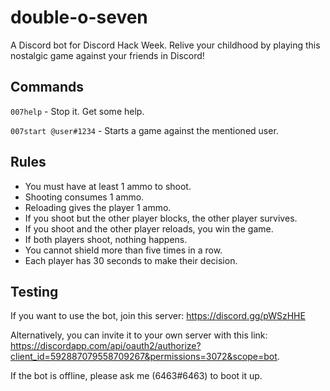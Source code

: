 # double-o-seven

A Discord bot for Discord Hack Week. 
Relive your childhood by playing this nostalgic game against your friends in Discord!

## Commands

`007help` - Stop it. Get some help.

`007start @user#1234` - Starts a game against the mentioned user.

## Rules
- You must have at least 1 ammo to shoot.
- Shooting consumes 1 ammo.
- Reloading gives the player 1 ammo.
- If you shoot but the other player blocks, the other player survives.
- If you shoot and the other player reloads, you win the game.
- If both players shoot, nothing happens. 
- You cannot shield more than five times in a row.
- Each player has 30 seconds to make their decision.

## Testing
If you want to use the bot, join this server: https://discord.gg/pWSzHHE

Alternatively, you can invite it to your own server with this link: https://discordapp.com/api/oauth2/authorize?client_id=592887079558709267&permissions=3072&scope=bot.

If the bot is offline, please ask me (6463#6463) to boot it up. 